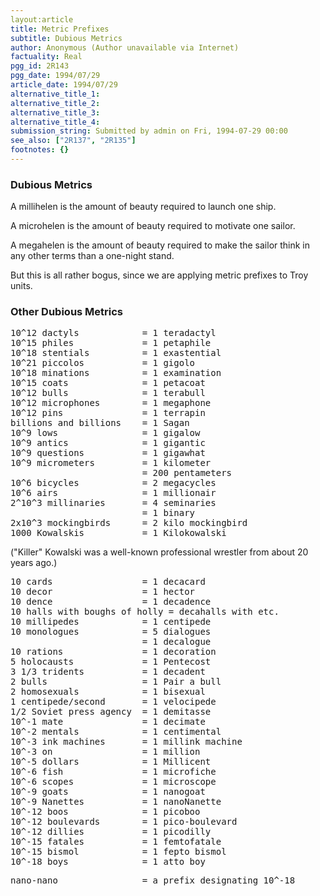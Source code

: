 ```yaml
---
layout:article
title: Metric Prefixes
subtitle: Dubious Metrics
author: Anonymous (Author unavailable via Internet)
factuality: Real
pgg_id: 2R143
pgg_date: 1994/07/29
article_date: 1994/07/29
alternative_title_1: 
alternative_title_2: 
alternative_title_3: 
alternative_title_4: 
submission_string: Submitted by admin on Fri, 1994-07-29 00:00
see_also: ["2R137", "2R135"]
footnotes: {}
---
```

<div>
<h3>Dubious Metrics</h3>
<p>A millihelen is the amount of beauty required to launch one ship.</p>
<p>A microhelen is the amount of beauty required to motivate one sailor.</p>
<p>A megahelen is the amount of beauty required to make the sailor think in any other terms than a one-night stand.</p>
<p>But this is all rather bogus, since we are applying metric prefixes to Troy units.</p>
<h3>Other Dubious Metrics</h3>
<pre>
10^12 dactyls            = 1 teradactyl
10^15 philes             = 1 petaphile
10^18 stentials          = 1 exastential
10^21 piccolos           = 1 gigolo
10^18 minations          = 1 examination
10^15 coats              = 1 petacoat
10^12 bulls              = 1 terabull
10^12 microphones        = 1 megaphone
10^12 pins               = 1 terrapin
billions and billions    = 1 Sagan
10^9 lows                = 1 gigalow
10^9 antics              = 1 gigantic
10^9 questions           = 1 gigawhat
10^9 micrometers         = 1 kilometer
                         = 200 pentameters
10^6 bicycles            = 2 megacycles
10^6 airs                = 1 millionair
2^10^3 millinaries       = 4 seminaries
                         = 1 binary
2x10^3 mockingbirds      = 2 kilo mockingbird
1000 Kowalskis           = 1 Kilokowalski
</pre>
<p>("Killer" Kowalski was a well-known professional wrestler from about 20 years ago.)</p>
<pre>
10 cards                 = 1 decacard
10 decor                 = 1 hector
10 dence                 = 1 decadence
10 halls with boughs of holly = decahalls with etc.
10 millipedes            = 1 centipede
10 monologues            = 5 dialogues
                         = 1 decalogue
10 rations               = 1 decoration
5 holocausts             = 1 Pentecost
3 1/3 tridents           = 1 decadent
2 bulls                  = 1 Pair a bull
2 homosexuals            = 1 bisexual
1 centipede/second       = 1 velocipede
1/2 Soviet press agency  = 1 demitasse
10^-1 mate               = 1 decimate
10^-2 mentals            = 1 centimental
10^-3 ink machines       = 1 millink machine
10^-3 on                 = 1 million
10^-5 dollars            = 1 Millicent
10^-6 fish               = 1 microfiche
10^-6 scopes             = 1 microscope
10^-9 goats              = 1 nanogoat
10^-9 Nanettes           = 1 nanoNanette
10^-12 boos              = 1 picoboo
10^-12 boulevards        = 1 pico-boulevard
10^-12 dillies           = 1 picodilly
10^-15 fatales           = 1 femtofatale
10^-15 bismol            = 1 fepto bismol
10^-18 boys              = 1 atto boy
</pre>
<pre>
nano-nano                = a prefix designating 10^-18
</pre>
</div>
